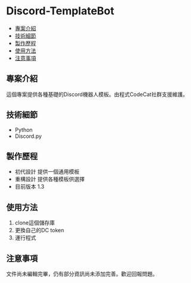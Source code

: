 # Discord-TemplateBot

- [專案介紹](#專案介紹) 
- [技術細節](#技術細節) 
- [製作歷程](#製作歷程) 
- [使用方法](#使用方法) 
- [注意事項](#注意事項) 

## 專案介紹
這個專案提供各種基礎的Discord機器人模板。由程式CodeCat社群支援維護。

## 技術細節
- Python
- Discord.py

## 製作歷程
- 初代設計 提供一個通用模板
- 重構設計 提供各種模板供選擇
- 目前版本 1.3
## 使用方法
1. clone這個儲存庫
2. 更換自己的DC token
2. 運行程式

## 注意事項
文件尚未編輯完畢，仍有部分資訊尚未添加完善。歡迎回報問題。